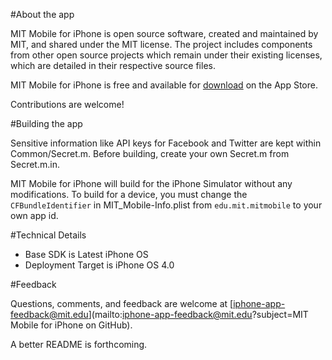 #About the app

MIT Mobile for iPhone is open source software, created and maintained by MIT, and shared under the MIT license. The project includes components from other open source projects which remain under their existing licenses, which are detailed in their respective source files.

MIT Mobile for iPhone is free and available for [download](http://itunes.apple.com/us/app/mit-mobile/id353590319) on the App Store.

Contributions are welcome!

#Building the app

Sensitive information like API keys for Facebook and Twitter are kept within Common/Secret.m. Before building, create your own Secret.m from Secret.m.in.

MIT Mobile for iPhone will build for the iPhone Simulator without any modifications. To build for a device, you must change the `CFBundleIdentifier` in MIT_Mobile-Info.plist from `edu.mit.mitmobile` to your own app id.

#Technical Details

- Base SDK is Latest iPhone OS
- Deployment Target is iPhone OS 4.0

#Feedback

Questions, comments, and feedback are welcome at [iphone-app-feedback@mit.edu](mailto:iphone-app-feedback@mit.edu?subject=MIT Mobile for iPhone on GitHub).

A better README is forthcoming.